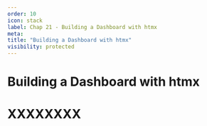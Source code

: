 ```yaml
---
order: 10
icon: stack
label: Chap 21 - Building a Dashboard with htmx
meta:
title: "Building a Dashboard with htmx"
visibility: protected
---
```

# Building a Dashboard with htmx



# XXXXXXXX

